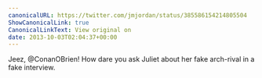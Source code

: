 ```yaml
---
canonicalURL: https://twitter.com/jmjordan/status/385586154214805504
ShowCanonicalLink: true
CanonicalLinkText: View original on
date: 2013-10-03T02:04:37+00:00
---
```

Jeez, @ConanOBrien! How dare you ask Juliet about her fake arch-rival in a fake interview.